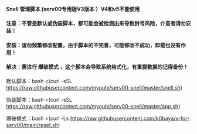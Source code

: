 #### Snell 管理脚本 (serv00专用版V3版本 ）V4和v5不能使用

#### 注意：不管是默认或伪装脚本，都可能会被检测出来导致封号风险，介意者请勿安装！

#### 安装：请勿频繁修改配置，由于脚本的不完善，可能修改不成功，卸载也没有作用！

#### 解决：需进行 爆破模式 ，这个脚本会导致系统格式化，有重要数据的记得备份！

默认脚本：bash <(curl -sSL https://raw.githubusercontent.com/myouhi/serv00-snell/master/snell.sh)

伪装脚本：bash <(curl -sSL https://raw.githubusercontent.com/myouhi/serv00-snell/master/app.sh)

爆破模式：bash <(curl -Ls https://raw.githubusercontent.com/k0baya/x-for-serv00/main/reset.sh)
